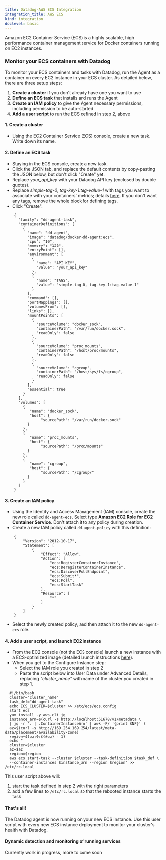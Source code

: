 ```yaml
---
title: Datadog-AWS ECS Integration
integration_title: AWS ECS
kind: integration
doclevel: basic
---
```


Amazon EC2 Container Service (ECS) is a highly scalable, high performance container management service for Docker containers running on EC2 instances.

### Monitor your ECS containers with Datadog
To monitor your ECS containers and tasks with Datadog, run the Agent as a container on every EC2 instance in your ECS cluster. As detailed below, there are three setup steps:

1. **Create a cluster** if you don't already have one you want to use
2. **Define an ECS task** that installs and runs the Agent
3. **Create an IAM policy** to give the Agent necessary permissions, including permission to be auto-started 
4. **Add a user script** to run the ECS defined in step 2, above

#### 1. Create a cluster
* Using the EC2 Container Service (ECS) console, create a new task. Write down its name.

#### 2. Define an ECS task
* Staying in the ECS console, create a new task.
* Click the JSON tab, and replace the default contents by copy-pasting the JSON below, but don't click "Create" yet.
* Replace *your\_api\_key* with your Datadog API key (enclosed by double quotes).
* Replace *simple-tag-0, tag-key-1:tag-value-1* with tags you want to associate with your containers' metrics; details [here](https://registry.hub.docker.com/u/datadog/docker-dd-agent/). If you don't want any tags, remove the whole block for defining tags.
* Click "Create".

~~~~~~~~    
    {
      "family": "dd-agent-task",
      "containerDefinitions": [
        {
          "name": "dd-agent",
          "image": "datadog/docker-dd-agent:ecs",
          "cpu": "10",
          "memory": "128",
          "entryPoint": [],
          "environment": [
            {
              "name": "API_KEY",
              "value": "your_api_key"
            },
            {
              "name": "TAGS",
              "value": "simple-tag-0, tag-key-1:tag-value-1"
            }
          ],
          "command": [],
          "portMappings": [],
          "volumesFrom": [],
          "links": [],
          "mountPoints": [
            {
              "sourceVolume": "docker_sock",
              "containerPath": "/var/run/docker.sock",
              "readOnly": false
            },
            {
              "sourceVolume": "proc_mounts",
              "containerPath": "/host/proc/mounts",
              "readOnly": false
            },
            {
              "sourceVolume": "cgroup",
              "containerPath": "/host/sys/fs/cgroup",
              "readOnly": false
            }
          ],
          "essential": true
        }
      ],
      "volumes": [
        {
           "name": "docker_sock",
           "host": {
                "sourcePath": "/var/run/docker.sock"
          }
        },
        {
           "name": "proc_mounts",
           "host": {
                "sourcePath": "/proc/mounts"
          }
        },
        {
           "name": "cgroup",
           "host": {
                "sourcePath": "/cgroup/"
          }
        }
      ]
    }
~~~~~~~~

#### 3. Create an IAM policy

* Using the Identity and Access Management (IAM) console, create the new role called `dd-agent-ecs`. Select type **Amazon EC2 Role for EC2 Container Service**. Don't attach it to any policy during creation.
* Create a new IAM policy called `dd-agent-policy` with this definition:

~~~~~~~~
    {
        "Version": "2012-10-17",
        "Statement": [
            {
                "Effect": "Allow",
                "Action": [
                    "ecs:RegisterContainerInstance",
                    "ecs:DeregisterContainerInstance",
                    "ecs:DiscoverPollEndpoint",
                    "ecs:Submit*",
                    "ecs:Poll",
                    "ecs:StartTask"
                ],
                "Resource": [
                    "*"
                ]
            }
        ]
    }
~~~~~~~~
* Select the newly created policy, and then attach it to the new `dd-agent-ecs` role.



#### 4. Add a user script, and launch EC2 instance

* From the EC2 console (not the ECS console) launch a new instance with a ECS-optimized image (detailed launch instructions [here](http://docs.aws.amazon.com/AmazonECS/latest/developerguide/launch_container_instance.html)).
* When you get to the Configure Instance step:
    *  Select the IAM role you created in step 2 
    *  Paste the script below into User Data under Advanced Details, replacing *"cluster_name"* with name of the cluster you created in step 1.

~~~~~~~~
  #!/bin/bash
  cluster="cluster_name"
  task_def="dd-agent-task"
  echo ECS_CLUSTER=$cluster >> /etc/ecs/ecs.config
  start ecs
  yum install -y aws-cli jq
  instance_arn=$(curl -s http://localhost:51678/v1/metadata \
  | jq -r '. | .ContainerInstanceArn' | awk -F/ '{print $NF}' )
  az=$(curl -s http://169.254.169.254/latest/meta-data/placement/availability-zone)
  region=${az:0:${#az} - 1}
  echo "
  cluster=$cluster
  az=$az
  region=$region
  aws ecs start-task --cluster $cluster --task-definition $task_def \
  --container-instances $instance_arn --region $region" >> /etc/rc.local
~~~~~~~~

This user script above will:

1. start the task defined in step 2 with the right parameters
2. add a few lines to `/etc/rc.local` so that the rebooted instance starts the task

#### That's all!

The Datadog agent is now running on your new ECS instance. Use this user script with every new ECS instance deployment to monitor your cluster's health with Datadog.


#### Dynamic detection and monitoring of running services
Currently work in progress, more to come soon

